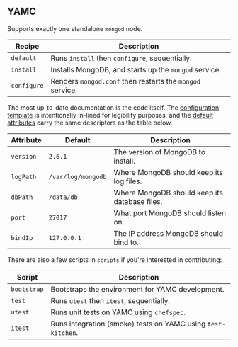 YAMC
----

Supports exactly one standalone `mongod` node.

| Recipe | Description |
| ------ | ----------- |
| `default` | Runs `install` then `configure`, sequentially. |
| `install` | Installs MongoDB, and starts up the `mongod` service. |
| `configure` | Renders `mongod.conf` then restarts the `mongod` service. |

The most up-to-date documentation is the code itself. The [configuration template][template] is intentionally in-lined for legibility purposes, and the [default attributes][attributes] carry the same descriptors as the table below.

| Attribute | Default | Description | 
| --------- | ------- | ----------- |
| `version` | `2.6.1` | The version of MongoDB to install. |
| `logPath` | `/var/log/mongodb` | Where MongoDB should keep its log files. |
| `dbPath`  | `/data/db` | Where MongoDB should keep its database files. |
| `port`    | `27017` | What port MongoDB should listen on. |
| `bindIp`  | `127.0.0.1` | The IP address MongoDB should bind to. |

There are also a few scripts in `scripts` if you're interested in contributing:

| Script | Description |
| ------ | ----------- |
| `bootstrap` | Bootstraps the environment for YAMC development. |
| `test` | Runs `utest` then `itest`, sequentially. |
| `utest` | Runs unit tests on YAMC using `chefspec`. |
| `itest` | Runs integration (smoke) tests on YAMC using `test-kitchen`. |

[template]: https://github.com/msoliter/yamc/blob/master/templates/default/mongod.conf.erb
[attributes]: https://github.com/msoliter/yamc/blob/master/attributes/default.rb
